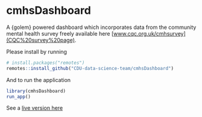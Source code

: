 
<!-- README.md is generated from README.Rmd. Please edit that file -->

# cmhsDashboard

A {golem} powered dashboard which incorporates data from the community
mental health survey freely available here
[www.cqc.org.uk/cmhsurvey](CQC%20survey%20page).

Please install by running

``` r
# install.packages("remotes")
remotes::install_github("CDU-data-science-team/cmhsDashboard")
```

And to run the application

``` r
library(cmhsDashboard)
run_app()
```

See a [live version
here](https://involve.nottshc.nhs.uk:8443/cmhs_dashboard/)
